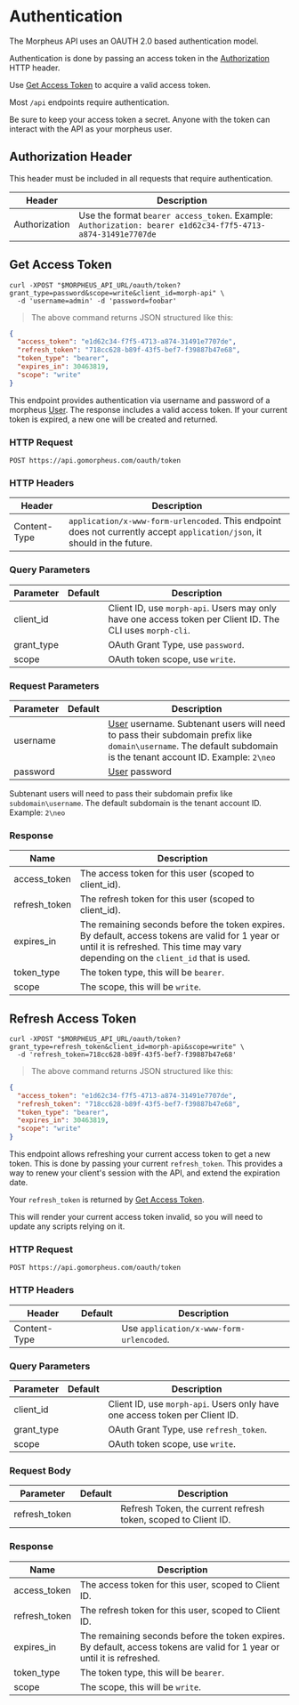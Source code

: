 # Authentication

The Morpheus API uses an OAUTH 2.0 based authentication model. 

Authentication is done by passing an access token in the [Authorization](#authorization-header) HTTP header.

Use [Get Access Token](#get-access-token) to acquire a valid access token.

Most `/api` endpoints require authentication.

<aside class="info">
Be sure to keep your access token a secret. Anyone with the token can interact with the API as your morpheus user.
</aside>

## Authorization Header

This header must be included in all requests that require authentication.

Header |  Description
---------  | -----------
Authorization      | Use the format `bearer access_token`. Example: `Authorization: bearer e1d62c34-f7f5-4713-a874-31491e7707de`


## Get Access Token

```shell
curl -XPOST "$MORPHEUS_API_URL/oauth/token?grant_type=password&scope=write&client_id=morph-api" \
  -d 'username=admin' -d 'password=foobar'
```

> The above command returns JSON structured like this:

```json
{
  "access_token": "e1d62c34-f7f5-4713-a874-31491e7707de",
  "refresh_token": "718cc628-b89f-43f5-bef7-f39887b47e68",
  "token_type": "bearer",
  "expires_in": 30463819,
  "scope": "write"
}
```

This endpoint provides authentication via username and password of a morpheus [User](#users). The response includes a valid access token.  If your current token is expired, a new one will be created and returned. 


### HTTP Request

`POST https://api.gomorpheus.com/oauth/token`

### HTTP Headers

Header | Description
--------- | -----------
Content-Type     | `application/x-www-form-urlencoded`. This endpoint does not currently accept `application/json`, it should in the future.

### Query Parameters

Parameter | Default | Description
--------- | ------- | -----------
client_id      |  | Client ID, use `morph-api`. Users may only have one access token per Client ID. The CLI uses `morph-cli`.
grant_type      | | OAuth Grant Type, use `password`.
scope      | | OAuth token scope, use `write`.

### Request Parameters

Parameter | Default | Description
--------- | ------- | -----------
username      |  | [User](#users) username. Subtenant users will need to pass their subdomain prefix like <code>domain\username</code>. The default subdomain is the tenant account ID. Example: <code>2\neo</code>
password      |  | [User](#users) password

<aside class="info">
Subtenant users will need to pass their subdomain prefix like <code>subdomain\username</code>. The default subdomain is the tenant account ID. Example: <code>2\neo</code>
</aside>



### Response

Name | Description
--------- | -----------
access_token | The access token for this user (scoped to client_id).
refresh_token | The refresh token for this user (scoped to client_id).
expires_in | The remaining seconds before the token expires. By default, access tokens are valid for 1 year or until it is refreshed. This time may vary depending on the `client_id` that is used.
token_type | The token type, this will be `bearer`.
scope | The scope, this will be `write`.


## Refresh Access Token

```shell
curl -XPOST "$MORPHEUS_API_URL/oauth/token?grant_type=refresh_token&client_id=morph-api&scope=write" \
  -d 'refresh_token=718cc628-b89f-43f5-bef7-f39887b47e68'
```

> The above command returns JSON structured like this:

```json
{
  "access_token": "e1d62c34-f7f5-4713-a874-31491e7707de",
  "refresh_token": "718cc628-b89f-43f5-bef7-f39887b47e68",
  "token_type": "bearer",
  "expires_in": 30463819,
  "scope": "write"
}
```

This endpoint allows refreshing your current access token to get a new token.  This is done by passing your current `refresh_token`. 
This provides a way to renew your client's session with the API, and extend the expiration date.

Your `refresh_token` is returned by [Get Access Token](#get-access-token).

<aside class="info">
This will render your current access token invalid, so you will need to update any scripts relying on it.
</aside>

### HTTP Request

`POST https://api.gomorpheus.com/oauth/token`

### HTTP Headers

Header | Default | Description
--------- | ------- | -----------
Content-Type      |  | Use `application/x-www-form-urlencoded`.

### Query Parameters

Parameter | Default | Description
--------- | ------- | -----------
client_id      |  | Client ID, use `morph-api`. Users only have one access token per Client ID.
grant_type      | | OAuth Grant Type, use `refresh_token`.
scope      | | OAuth token scope, use `write`.

### Request Body

Parameter | Default | Description
--------- | ------- | -----------
refresh_token      |  | Refresh Token, the current refresh token, scoped to Client ID.

### Response

Name | Description
--------- | -----------
access_token | The access token for this user, scoped to Client ID.
refresh_token | The refresh token for this user, scoped to Client ID.
expires_in | The remaining seconds before the token expires. By default, access tokens are valid for 1 year or until it is refreshed.
token_type | The token type, this will be `bearer`.
scope | The scope, this will be `write`.


